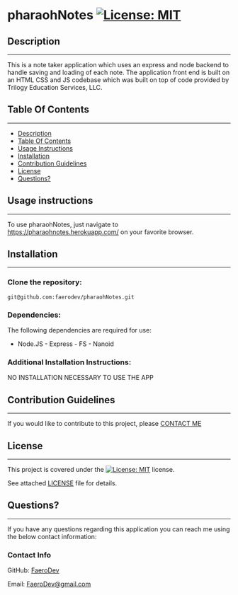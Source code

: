 # pharaohNotes   [![License: MIT](https://img.shields.io/badge/License-MIT-yellow.svg)](https://opensource.org/licenses/MIT)

  ##  Description

***

  This is a note taker application which uses an express and node backend to handle saving and loading of each note. The application front end is built on an HTML CSS and JS codebase which was built on top of code provided by Trilogy Education Services, LLC.
  
  ## Table Of Contents  

***
  * [Description](#Description)
  * [Table Of Contents](#table-of-contents)
  * [Usage Instructions](#usage-instructions)
  * [Installation](#Installation)
  * [Contribution Guidelines](#contribution-guidelines)
  * [License](#License)
  * [Questions?](#questions)


  ##  Usage instructions  

***
    
  To use pharaohNotes, just navigate to https://pharaohnotes.herokuapp.com/ on your favorite browser.  
    

  ##  Installation

***

### Clone the repository: 
    git@github.com:faerodev/pharaohNotes.git
      
  ### Dependencies:  
  The following dependencies are required for use:  
 * Node.JS - Express - FS - Nanoid  
  
  ### Additional Installation Instructions:


  NO INSTALLATION NECESSARY TO USE THE APP

    
       

    
  ##  Contribution Guidelines  

***
    
  If you would like to contribute to this project, please [CONTACT ME](https://github.com/FaeroDev)

  ##  License

  ***
      
  This project is covered under the [![License: MIT](https://img.shields.io/badge/License-MIT-yellow.svg)](https://opensource.org/licenses/MIT) license.  
    
  See attached [LICENSE](./LICENSE) file for details.  
    
  ##  Questions?  

  ***
  
  If you have any questions regarding this application you can reach me using the below contact information:  
  ### Contact Info  
    
  GitHub: [FaeroDev](https://github.com/FaeroDev)

  Email:  FaeroDev@gmail.com
